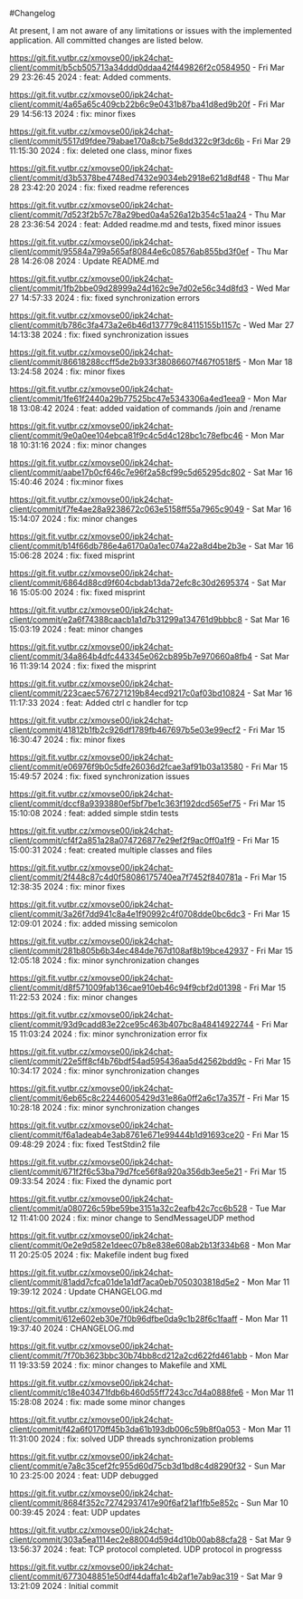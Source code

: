 ﻿#Changelog

At present, I am not aware of any limitations or issues with the implemented application. All committed changes are listed below.

https://git.fit.vutbr.cz/xmovse00/ipk24chat-client/commit/b5cb505713a34ddd0ddaa42f449826f2c0584950 - Fri Mar 29 23:26:45 2024 : feat: Added comments.

https://git.fit.vutbr.cz/xmovse00/ipk24chat-client/commit/4a65a65c409cb22b6c9e0431b87ba41d8ed9b20f - Fri Mar 29 14:56:13 2024 : fix: minor fixes

https://git.fit.vutbr.cz/xmovse00/ipk24chat-client/commit/5517d9fdee79abae170a8cb75e8dd322c9f3dc6b - Fri Mar 29 11:15:30 2024 : fix: deleted one class, minor fixes

https://git.fit.vutbr.cz/xmovse00/ipk24chat-client/commit/d3b5378be4748ed7432e9034eb2918e621d8df48 - Thu Mar 28 23:42:20 2024 : fix: fixed readme references

https://git.fit.vutbr.cz/xmovse00/ipk24chat-client/commit/7d523f2b57c78a29bed0a4a526a12b354c51aa24 - Thu Mar 28 23:36:54 2024 : feat: Added readme.md and tests, fixed minor issues

https://git.fit.vutbr.cz/xmovse00/ipk24chat-client/commit/95584a799a565af80844e6c08576ab855bd3f0ef - Thu Mar 28 14:26:08 2024 : Update README.md

https://git.fit.vutbr.cz/xmovse00/ipk24chat-client/commit/1fb2bbe09d28999a24d162c9e7d02e56c34d8fd3 - Wed Mar 27 14:57:33 2024 : fix: fixed synchronization errors

https://git.fit.vutbr.cz/xmovse00/ipk24chat-client/commit/b786c3fa473a2e6b46d137779c84115155b1157c - Wed Mar 27 14:13:38 2024 : fix: fixed synchronization issues

https://git.fit.vutbr.cz/xmovse00/ipk24chat-client/commit/86618288ccff5de2b933f38086607f467f0518f5 - Mon Mar 18 13:24:58 2024 : fix: minor fixes

https://git.fit.vutbr.cz/xmovse00/ipk24chat-client/commit/1fe61f2440a29b77525bc47e5343306a4ed1eea9 - Mon Mar 18 13:08:42 2024 : feat: added vaidation of commands /join and /rename

https://git.fit.vutbr.cz/xmovse00/ipk24chat-client/commit/9e0a0ee104ebca81f9c4c5d4c128bc1c78efbc46 - Mon Mar 18 10:31:16 2024 : fix: minor changes

https://git.fit.vutbr.cz/xmovse00/ipk24chat-client/commit/aabe17b0cf646c7e96f2a58cf99c5d65295dc802 - Sat Mar 16 15:40:46 2024 : fix:minor fixes

https://git.fit.vutbr.cz/xmovse00/ipk24chat-client/commit/f7fe4ae28a9238672c063e5158ff55a7965c9049 - Sat Mar 16 15:14:07 2024 : fix: minor changes

https://git.fit.vutbr.cz/xmovse00/ipk24chat-client/commit/b14f66db786e4a6170a0a1ec074a22a8d4be2b3e - Sat Mar 16 15:06:28 2024 : fix: fixed misprint

https://git.fit.vutbr.cz/xmovse00/ipk24chat-client/commit/6864d88cd9f604cbdab13da72efc8c30d2695374 - Sat Mar 16 15:05:00 2024 : fix: fixed misprint

https://git.fit.vutbr.cz/xmovse00/ipk24chat-client/commit/e2a6f74388caacb1a1d7b31299a134761d9bbbc8 - Sat Mar 16 15:03:19 2024 : feat: minor changes

https://git.fit.vutbr.cz/xmovse00/ipk24chat-client/commit/34a864b4dfc443345e062cb895b7e970660a8fb4 - Sat Mar 16 11:39:14 2024 : fix: fixed the misprint

https://git.fit.vutbr.cz/xmovse00/ipk24chat-client/commit/223caec5767271219b84ecd9217c0af03bd10824 - Sat Mar 16 11:17:33 2024 : feat: Added ctrl c handler for tcp

https://git.fit.vutbr.cz/xmovse00/ipk24chat-client/commit/41812b1fb2c926df1789fb467697b5e03e99ecf2 - Fri Mar 15 16:30:47 2024 : fix: minor fixes

https://git.fit.vutbr.cz/xmovse00/ipk24chat-client/commit/e06976f9b0c5dfe26036d2fcae3af91b03a13580 - Fri Mar 15 15:49:57 2024 : fix: fixed synchronization issues

https://git.fit.vutbr.cz/xmovse00/ipk24chat-client/commit/dccf8a9393880ef5bf7be1c363f192dcd565ef75 - Fri Mar 15 15:10:08 2024 : feat: added simple stdin tests

https://git.fit.vutbr.cz/xmovse00/ipk24chat-client/commit/cf4f2a851a28a074726877e29ef2f9ac0ff0a1f9 - Fri Mar 15 15:00:31 2024 : feat: created multiple classes and files

https://git.fit.vutbr.cz/xmovse00/ipk24chat-client/commit/2f448c87c4d0f58086175740ea7f7452f840781a - Fri Mar 15 12:38:35 2024 : fix: minor fixes

https://git.fit.vutbr.cz/xmovse00/ipk24chat-client/commit/3a26f7dd941c8a4e1f90992c4f0708dde0bc6dc3 - Fri Mar 15 12:09:01 2024 : fix: added missing semicolon

https://git.fit.vutbr.cz/xmovse00/ipk24chat-client/commit/281b805b6b34ec484de767d108af8b19bce42937 - Fri Mar 15 12:05:18 2024 : fix: minor synchronization changes

https://git.fit.vutbr.cz/xmovse00/ipk24chat-client/commit/d8f571009fab136cae910eb46c94f9cbf2d01398 - Fri Mar 15 11:22:53 2024 : fix: minor changes

https://git.fit.vutbr.cz/xmovse00/ipk24chat-client/commit/93d9cadd83e22ce95c463b407bc8a48414922744 - Fri Mar 15 11:03:24 2024 : fix: minor synchronization error fix

https://git.fit.vutbr.cz/xmovse00/ipk24chat-client/commit/22e5ff8cf4b76bdf54ad595436aa5d42562bdd9c - Fri Mar 15 10:34:17 2024 : fix: minor synchronization changes

https://git.fit.vutbr.cz/xmovse00/ipk24chat-client/commit/6eb65c8c22446005429d31e86a0ff2a6c17a357f - Fri Mar 15 10:28:18 2024 : fix: minor synchronization changes

https://git.fit.vutbr.cz/xmovse00/ipk24chat-client/commit/f6a1adeab4e3ab8761e671e99444b1d91693ce20 - Fri Mar 15 09:48:29 2024 : fix: fixed TestStdin2 file

https://git.fit.vutbr.cz/xmovse00/ipk24chat-client/commit/671f2f6c53ba79d7fce56f8a920a356db3ee5e21 - Fri Mar 15 09:33:54 2024 : fix: Fixed the dynamic port

https://git.fit.vutbr.cz/xmovse00/ipk24chat-client/commit/a080726c59be59be3151a32c2eafb42c7cc6b528 - Tue Mar 12 11:41:00 2024 : fix: minor change to SendMessageUDP method

https://git.fit.vutbr.cz/xmovse00/ipk24chat-client/commit/0e2e9d582e1deec07b8e838e608ab2b13f334b68 - Mon Mar 11 20:25:05 2024 : fix: Makefile indent bug fixed

https://git.fit.vutbr.cz/xmovse00/ipk24chat-client/commit/81add7cfca01de1a1df7aca0eb7050303818d5e2 - Mon Mar 11 19:39:12 2024 : Update CHANGELOG.md

https://git.fit.vutbr.cz/xmovse00/ipk24chat-client/commit/612e602eb30e7f0b96dfbe0da9c1b28f6c1faaff - Mon Mar 11 19:37:40 2024 : CHANGELOG.md

https://git.fit.vutbr.cz/xmovse00/ipk24chat-client/commit/7f70b3623bbc30b74bb8cd212a2cd622fd461abb - Mon Mar 11 19:33:59 2024 : fix: minor changes to Makefile and XML

https://git.fit.vutbr.cz/xmovse00/ipk24chat-client/commit/c18e403471fdb6b460d55ff7243cc7d4a0888fe6 - Mon Mar 11 15:28:08 2024 : fix: made some minor changes

https://git.fit.vutbr.cz/xmovse00/ipk24chat-client/commit/f42a6f0170ff45b3da61b193db006c59b8f0a053 - Mon Mar 11 11:31:00 2024 : fix: solved UDP threads synchronization problems

https://git.fit.vutbr.cz/xmovse00/ipk24chat-client/commit/e7a8c35cef2fc955d60d75cb3d1bd8c4d8290f32 - Sun Mar 10 23:25:00 2024 : feat: UDP debugged

https://git.fit.vutbr.cz/xmovse00/ipk24chat-client/commit/8684f352c72742937417e90f6af21af1fb5e852c - Sun Mar 10 00:39:45 2024 : feat: UDP updates

https://git.fit.vutbr.cz/xmovse00/ipk24chat-client/commit/303a5ea1114ec2e88004d59d4d10b00ab88cfa28 - Sat Mar 9 13:56:37 2024 : feat: TCP protocol completed. UDP protocol in progresss

https://git.fit.vutbr.cz/xmovse00/ipk24chat-client/commit/6773048851e50df44daffa1c4b2af1e7ab9ac319 - Sat Mar 9 13:21:09 2024 : Initial commit


